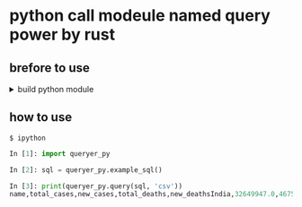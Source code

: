 # python call modeule named query power by rust

## brefore to use
<details>
<summary>build python module</summary>

<summary>

```bash
python3 -m venv .env
source .env/bin/activate
pip install maturin ipython
maturin develop
```
</details>

## how to use

`$ ipython`
```python
In [1]: import queryer_py

In [2]: sql = queryer_py.example_sql()

In [3]: print(queryer_py.query(sql, 'csv'))
name,total_cases,new_cases,total_deaths,new_deathsIndia,32649947.0,46759.0,437370.0,509.0Iran,4869414.0,36279.0,105287.0,571.0Africa,7695475.0,33957.0,193394.0,764.0South America,36768062.0,33853.0,1126593.0,1019.0Brazil,20703906.0,27345.0,578326.0,761.0Mexico,3311317.0,19556.0,257150.0,863.0
```